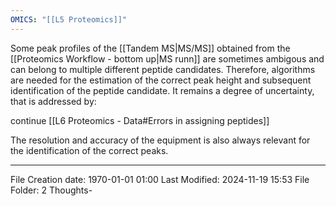 ```yaml
---
OMICS: "[[L5 Proteomics]]"
---
```

Some peak profiles of the [[Tandem MS|MS/MS]] obtained from the [[Proteomics Workflow - bottom up|MS runn]] are sometimes ambigous and can belong to multiple different peptide candidates. Therefore, algorithms are needed for the estimation of the correct peak height and subsequent identification of the peptide candidate. It remains a degree of uncertainty, that is addressed by:

continue [[L6 Proteomics - Data#Errors in assigning peptides]]

The resolution and accuracy of the equipment is also always relevant for the identification of the correct peaks.

---
File Creation date: 1970-01-01 01:00
Last Modified: 2024-11-19 15:53
File Folder: 2 Thoughts-